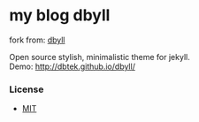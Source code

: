 my  blog dbyll
================

fork from: [dbyll](https://github.com/dbtek/dbyll)

Open source stylish, minimalistic theme for jekyll.  
Demo: http://dbtek.github.io/dbyll/


### License
- [MIT](http://opensource.org/licenses/MIT)
